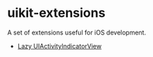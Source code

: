 # uikit-extensions
A set of extensions useful for iOS development.

* [Lazy UIActivityIndicatorView](UIKit-Extensions/UIView+ActivityIndicator)
